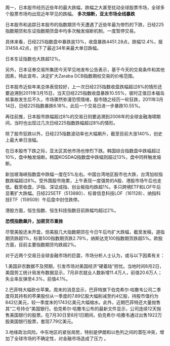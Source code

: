 周一，日本股市经历近些年的最大跌幅，跌幅之大甚至扰动全球股票市场，全球多个股票市场均出现近年罕见的跌幅。
**多次熔断，亚太市场全线暴跌**

日本股市和追踪日本股市的指数期货今天遭遇了近些年最为惨烈的下跌，日经225指数期货和东证指数期货盘中均多次触发熔断机制，一度暂停交易。

具体来看，日经225指数盘中暴跌逾13%，收盘暴跌4451.28点，跌幅12.4%，报31458.42点，创下了最近34年来最大单日跌幅。

日本东证指数也大跌超12%。

另外，日本证券交易所集团今天罕见地发布公告表示，基于今天的交易条件和其他因素，特此宣布，决定扩大Zaraba DCB指数期权交易的价格范围。

日本股市近些年来总体表现较好，上一次日经225指数收盘跌幅超过8%的情形还要追溯到2011年3月15日，当天日经225指数收盘暴跌10.55%，彼时正值日本福岛核事故发生后不久，市场骤然弥漫恐慌情绪，股市随之经历一轮狂跌，2011年3月14日，日经225指数暴跌6.18%，此后一个交易日进一步暴跌10.55%。

再往前推，日本股市跌幅超过8%的交易日则要追溯到2008年的全球金融海啸期间，当时也出现过几次日经225指数跌幅超过8%的情形。

除了股市狂跌以外，日经225指数波动率也大幅飙升，截至目前大涨140%，创史上最大单日涨幅。

在日本股市下跌之际，亚太区其他市场也惨烈下跌。韩国综合指数盘中跌幅超过10%，盘中触发熔断。韩国KOSDAQ指数盘中跌幅则超过13%，盘中同样触发熔断。

新加坡海峡指数盘中跌幅一度在5%左右。中国台湾地区股市也大跌，台湾加权指数跌幅超过8%。受外围股市拖累，上午表现一度强势的A股、港股市场午后也走低。截至收盘，沪指、深证成指、创业板指均跌超1%。多只跨境ETF和LOF午后显著扩大跌幅。日经225ETF（513880）、标普信息科技LOF（161128）、纳指科技ETF（159509）午后盘中封住跌停。

港股方面，恒生指数、恒生科技指数目前跌幅均超过2%。

**恐慌指数飙升，加密货币重挫**

尽管美股还未开盘，但美股几大指数期货在今日午后均扩大跌幅，截至发稿，道指期货跌超1%，标普500指数期货跌2.79%，纳斯达克100指数期货跌超5%。欧股方面，目前主要指数期货均跌超2%。

对于近两个交易日全球金融市场的巨震，市场分析人士认为，或与以下因素有关：

1.美国非农数据不及预期，引发市场对美国经济“硬着陆”担忧。当地时间8月2日，美国劳工统计局发布数据显示，7月非农就业人数新增11.4万人，前值20.6万人；失业率反弹至4.3%，前值4.1%。

2.巴菲特大幅砍仓苹果。周末的消息显示，巴菲特旗下伯克希尔·哈撒韦公司二季度将其持有的苹果股份从一季度的7.89亿股大幅削减至约4亿股，持股市值约为842亿美元，较一季度末的1743亿美元大幅缩水。此外，近期巴菲特还大量抛售其“二号持仓”美国银行。伯克希尔·哈撒韦公布的最新文件显示，公司连续12天抛售美国银行的股票。在7月30日至8月1日期间，伯克希尔·哈撒韦通过出售1922万股美国银行股票，套现7.79亿美元。

3.地缘政治风险。中东地区的紧张局势，特别是伊朗和以色列之间的潜在冲突，增加了全球市场的不确定性，对金融市场造成了压力 。

